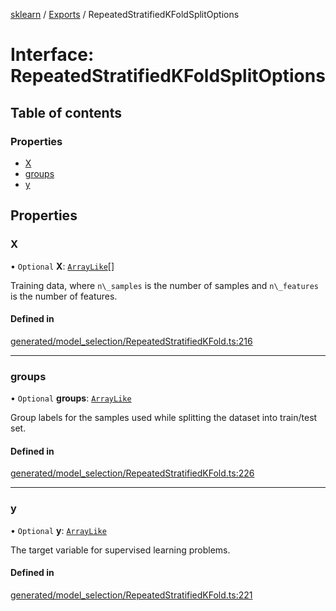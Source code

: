 [sklearn](../readme.md) / [Exports](../modules.md) / RepeatedStratifiedKFoldSplitOptions

# Interface: RepeatedStratifiedKFoldSplitOptions

## Table of contents

### Properties

- [X](RepeatedStratifiedKFoldSplitOptions.md#x)
- [groups](RepeatedStratifiedKFoldSplitOptions.md#groups)
- [y](RepeatedStratifiedKFoldSplitOptions.md#y)

## Properties

### X

• `Optional` **X**: [`ArrayLike`](../modules.md#arraylike)[]

Training data, where `n\_samples` is the number of samples and `n\_features` is the number of features.

#### Defined in

[generated/model_selection/RepeatedStratifiedKFold.ts:216](https://github.com/transitive-bullshit/scikit-learn-ts/blob/367336a/packages/sklearn/src/generated/model_selection/RepeatedStratifiedKFold.ts#L216)

___

### groups

• `Optional` **groups**: [`ArrayLike`](../modules.md#arraylike)

Group labels for the samples used while splitting the dataset into train/test set.

#### Defined in

[generated/model_selection/RepeatedStratifiedKFold.ts:226](https://github.com/transitive-bullshit/scikit-learn-ts/blob/367336a/packages/sklearn/src/generated/model_selection/RepeatedStratifiedKFold.ts#L226)

___

### y

• `Optional` **y**: [`ArrayLike`](../modules.md#arraylike)

The target variable for supervised learning problems.

#### Defined in

[generated/model_selection/RepeatedStratifiedKFold.ts:221](https://github.com/transitive-bullshit/scikit-learn-ts/blob/367336a/packages/sklearn/src/generated/model_selection/RepeatedStratifiedKFold.ts#L221)
